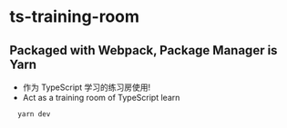 # ts-training-room

## Packaged with Webpack, Package Manager is Yarn

- 作为 TypeScript 学习的练习房使用!
- Act as a training room of TypeScript learn

```
  yarn dev
```
